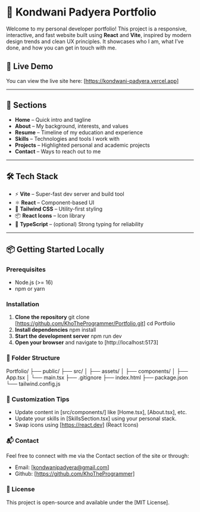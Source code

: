 # 💼 Kondwani Padyera Portfolio

Welcome to my personal developer portfolio! This project is a responsive, interactive, and fast website built using **React** and **Vite**, inspired by modern design trends and clean UX principles. It showcases who I am, what I’ve done, and how you can get in touch with me.

## 🚀 Live Demo

You can view the live site here: [https://kondwani-padyera.vercel.app]

---

## 📌 Sections

- **Home** – Quick intro and tagline  
- **About** – My background, interests, and values  
- **Resume** – Timeline of my education and experience  
- **Skills** – Technologies and tools I work with  
- **Projects** – Highlighted personal and academic projects  
- **Contact** – Ways to reach out to me  

---

## 🛠️ Tech Stack

- ⚡ **Vite** – Super-fast dev server and build tool  
- ⚛️ **React** – Component-based UI  
- 🎨 **Tailwind CSS** – Utility-first styling  
- 📦 **React Icons** – Icon library  
- 📁 **TypeScript** – (optional) Strong typing for reliability  

---

## 📦 Getting Started Locally

### Prerequisites

- Node.js (>= 16)
- npm or yarn

### Installation

1. **Clone the repository**
   git clone [https://github.com/KhoTheProgrammer/Portfolio.git]
   cd Portfolio
3. **Install dependencies**
   npm install
4. **Start the development server**
   npm run dev
5. **Open your browser** and navigate to [http://localhost:5173]

### 🧾 Folder Structure

  Portfolio/
├── public/
├── src/
│   ├── assets/
│   ├── components/
│   ├── App.tsx
│   └── main.tsx
├── .gitignore
├── index.html
├── package.json
└── tailwind.config.js

### 🔧 Customization Tips

- Update content in [src/components/] like [Home.tsx], [About.tsx], etc.
- Update your skills in [SkillsSection.tsx] using your personal stack.
- Swap icons using [https://react.dev] (React Icons)

### 📬 Contact

Feel free to connect with me via the Contact section of the site or through:

- Email: [kondwanipadyera@gmail.com]
- Github: [https://github.com/KhoTheProgrammer]

### 📄 License

This project is open-source and available under the [MIT License].
